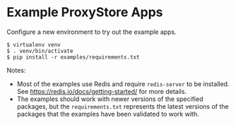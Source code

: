 # Example ProxyStore Apps

Configure a new environment to try out the example apps.
```
$ virtualenv venv
$ . venv/bin/activate
$ pip install -r examples/requirements.txt
```

Notes:
- Most of the examples use Redis and require `redis-server` to
  be installed. See https://redis.io/docs/getting-started/ for more details.
- The examples should work with newer versions of the specified packages,
  but the `requirements.txt` represents the latest versions of the packages
  that the examples have been validated to work with.

